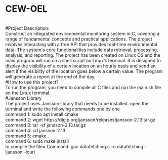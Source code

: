 # CEW-OEL
<br>
#Project Description:
<br>
Construct an integrated environmental monitoring system in C, covering a range of fundamental concepts and practical applications. The project involves interacting with a free API that provides real-time environmental data. The system's core functionalities include data retrieval, processing, analysis, and reporting. The project has been created on Linux OS and the main program will run on a shell script on Linux’s terminal. It is designed to display the visibility of a certain location on an hourly basis and send an alert if the visibility of the location goes below a certain value. The program will generate a report at the end of the day.
<br>
#How to use this project?
<br>
To run the program, you need to compile all C files and run the main.sh file on the Linux terminal.
<br>
#Jansson Library
<br>
The project uses Jansson library that needs to be installed.
open the terminal and write the following commands one by one
<br>
command 1: sudo apt install cmake 
<br>
command 2: wget https://digip.org/jansson/releases/jansson-2.13.tar.gz  <br>
command 3: tar -xf jansson-2.13.tar.gz  <br>
command 4: cd jansson-2.13  <br>
command 5: cmake .  <br>
command 6: sudo make install  <br>
to compile the file= Command: gcc datafetching.c -o datafetching -ljansson -lcurl  <br>
